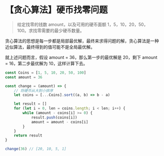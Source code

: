 # 【贪心算法】硬币找零问题

> 给定找零的钱数 amount，以及可用的硬币面额 1，5，10，20，50，100。求找零需要的最少硬币数量。

贪心算法的思想是每一步都是局部最优解，最终来求得问题的解，贪心算法是一种近似算法，最终得到的值可能不是全局最优解。

就上述问题而言，假设 amount = 36，那么第一步的最优解是 20，剩下 amount = 16，第二步最优解为 10，这样计算下去。

```js
const Coins = [1, 5, 10, 20, 50, 100]
const amount = 36

const change = (amount) => {
    // 将硬币从大到小排序
    let coins = [...Coins].sort((a, b) => b - a)

    let result = []
    for (let i = 0, len = coins.length; i < len; i++) {
        while (amount - coins[i] >= 0) {
            result.push(coins[i])
            amount = amount - coins[i]
        }
    }
    return result
}

change(36) // [20, 10, 5, 1]
```
